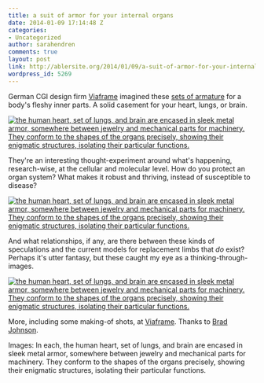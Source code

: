 ```yaml
---
title: a suit of armor for your internal organs
date: 2014-01-09 17:14:48 Z
categories:
- Uncategorized
author: sarahendren
comments: true
layout: post
link: http://ablersite.org/2014/01/09/a-suit-of-armor-for-your-internal-organs/
wordpress_id: 5269
---
```


German CGI design firm [Viaframe](http://www.viaframe.de/en/portfolio1/armor1.html) imagined these [sets of armature](http://www.viaframe.de/en/portfolio1/armor1.html) for a body's fleshy inner parts. A solid casement for your heart, lungs, or brain.

[![the human heart, set of lungs, and brain are encased in sleek metal armor, somewhere between jewelry and mechanical parts for machinery. They conform to the shapes of the organs precisely, showing their enigmatic structures, isolating their particular functions.](http://ablersite.files.wordpress.com/2014/01/giz2012-05-29_herz_ruestung_900px.jpg)](http://ablersite.files.wordpress.com/2014/01/giz2012-05-29_herz_ruestung_900px.jpg)

They're an interesting thought-experiment around what's happening, research-wise, at the cellular and molecular level. How do you protect an organ system? What makes it robust and thriving, instead of susceptible to disease?

[![the human heart, set of lungs, and brain are encased in sleek metal armor, somewhere between jewelry and mechanical parts for machinery. They conform to the shapes of the organs precisely, showing their enigmatic structures, isolating their particular functions.](http://ablersite.files.wordpress.com/2014/01/giz2012-07-09_lunge_ruestung_900px.jpg)](http://ablersite.files.wordpress.com/2014/01/giz2012-07-09_lunge_ruestung_900px.jpg)

And what relationships, if any, are there between these kinds of speculations and the current models for replacement limbs that _do_ exist? Perhaps it's utter fantasy, but these caught my eye as a thinking-through-images.

[![the human heart, set of lungs, and brain are encased in sleek metal armor, somewhere between jewelry and mechanical parts for machinery. They conform to the shapes of the organs precisely, showing their enigmatic structures, isolating their particular functions.](http://ablersite.files.wordpress.com/2014/01/giz2012-11-20_gehirn_ruestung_900px.jpg)](http://ablersite.files.wordpress.com/2014/01/giz2012-11-20_gehirn_ruestung_900px.jpg)

More, including some making-of shots, at [Viaframe](http://www.viaframe.de/en/portfolio1/armor1.html). Thanks to [Brad Johnson](http://bradfordajohnson.net/).

Images: In each, the human heart, set of lungs, and brain are encased in sleek metal armor, somewhere between jewelry and mechanical parts for machinery. They conform to the shapes of the organs precisely, showing their enigmatic structures, isolating their particular functions.
